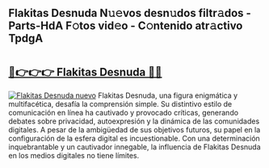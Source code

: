 ## Flakitas Desnuda N𝚞𝚎vos desn𝚞dos filtr𝚊dos - Parts-HdA F𝚘tos vid𝚎o - C𝚘ntenido atr𝚊ctivo TpdgA

# <h2><a href="http://mb2nsv.tromn.icu/?c=Flakitas+Desnuda">🔗👉👉👉 Flakitas Desnuda 🔗🔗</a></h2>

[![Flakitas Desnuda nuevo](https://i.imgur.com/pEAQMta.gif)](http://mb2nsv.tromn.icu/?c=Flakitas+Desnuda)
Flakitas Desnuda, una figura enigmática y multifacética, desafía la comprensión simple. Su distintivo estilo de comunicación en línea ha cautivado y provocado críticas, generando debates sobre privacidad, autoexpresión y la dinámica de las comunidades digitales. A pesar de la ambigüedad de sus objetivos futuros, su papel en la configuración de la esfera digital es incuestionable. Con una determinación inquebrantable y un cautivador innegable, la influencia de Flakitas Desnuda en los medios digitales no tiene límites.
